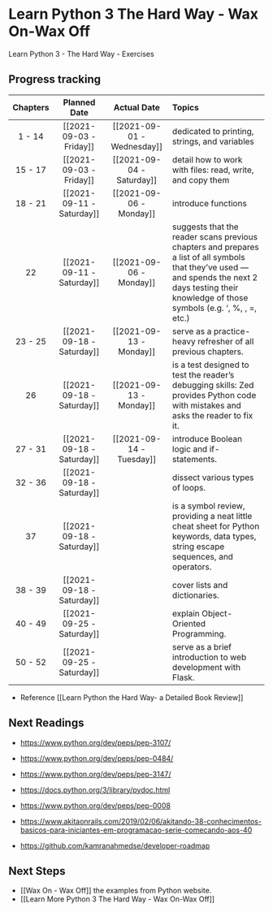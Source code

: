 # Learn Python 3 The Hard Way - Wax On-Wax Off

Learn Python 3 - The Hard Way - Exercises

## Progress tracking

| Chapters |       Planned Date        |        Actual Date         | Topics                                                                                                                                                                                              |
|:--------:|:-------------------------:|:--------------------------:|:--------------------------------------------------------------------------------------------------------------------------------------------------------------------------------------------------- |
|  1 - 14  |  [[2021-09-03 - Friday]]  | [[2021-09-01 - Wednesday]] | dedicated to printing, strings, and variables                                                                                                                                                       |
| 15 - 17  |  [[2021-09-03 - Friday]]  | [[2021-09-04 - Saturday]]  | detail how to work with files: read, write, and copy them                                                                                                                                           |
| 18 - 21  | [[2021-09-11 - Saturday]] |  [[2021-09-06 - Monday]]   | introduce functions                                                                                                                                                                                 |
|    22    | [[2021-09-11 - Saturday]] |  [[2021-09-06 - Monday]]   | suggests that the reader scans previous chapters and prepares a list of all symbols that they’ve used — and spends the next 2 days testing their knowledge of those symbols (e.g. ‘, %, \, =, etc.) |
| 23 - 25  | [[2021-09-18 - Saturday]] |  [[2021-09-13 - Monday]]   | serve as a practice-heavy refresher of all previous chapters.                                                                                                                                       |
|    26    | [[2021-09-18 - Saturday]] |  [[2021-09-13 - Monday]]   | is a test designed to test the reader’s debugging skills: Zed provides Python code with mistakes and asks the reader to fix it.                                                                     |
| 27 - 31  | [[2021-09-18 - Saturday]] |  [[2021-09-14 - Tuesday]]  | introduce Boolean logic and if-statements.                                                                                                                                                          |
| 32 - 36  | [[2021-09-18 - Saturday]] |                            | dissect various types of loops.                                                                                                                                                                     |
|    37    | [[2021-09-18 - Saturday]] |                            | is a symbol review, providing a neat little cheat sheet for Python keywords, data types, string escape sequences, and operators.                                                                    |
| 38 - 39  | [[2021-09-18 - Saturday]] |                            | cover lists and dictionaries.                                                                                                                                                                       |
| 40 - 49  | [[2021-09-25 - Saturday]] |                            | explain Object-Oriented Programming.                                                                                                                                                                |
| 50 - 52  | [[2021-09-25 - Saturday]] |                            | serve as a brief introduction to web development with Flask.                                                                                                                                        |

- Reference [[Learn Python the Hard Way- a Detailed Book Review]]

## Next Readings

- https://www.python.org/dev/peps/pep-3107/
- https://www.python.org/dev/peps/pep-0484/
- https://www.python.org/dev/peps/pep-3147/
- https://docs.python.org/3/library/pydoc.html
- https://www.python.org/dev/peps/pep-0008

- https://www.akitaonrails.com/2019/02/06/akitando-38-conhecimentos-basicos-para-iniciantes-em-programacao-serie-comecando-aos-40
- https://github.com/kamranahmedse/developer-roadmap

## Next Steps
- [[Wax On - Wax Off]] the examples from Python website.
- [[Learn More Python 3 The Hard Way - Wax On-Wax Off]]

